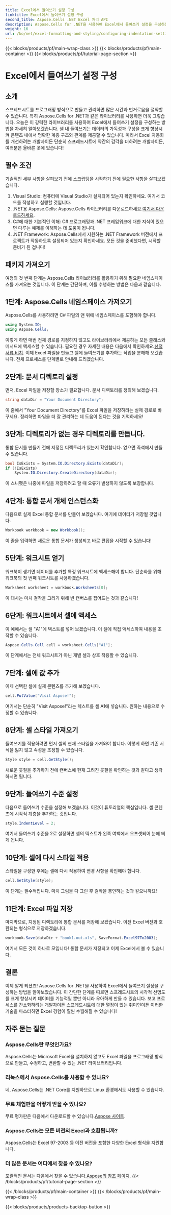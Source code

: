 ```yaml
---
title: Excel에서 들여쓰기 설정 구성
linktitle: Excel에서 들여쓰기 설정 구성
second_title: Aspose.Cells .NET Excel 처리 API
description: Aspose.Cells for .NET을 사용하여 Excel에서 들여쓰기 설정을 구성하는 방법을 알아보세요. Excel 문서를 손쉽게 개선하기 위한 단계별 가이드입니다.
weight: 16
url: /ko/net/excel-formatting-and-styling/configuring-indentation-settings/
---
```


{{< blocks/products/pf/main-wrap-class >}}
{{< blocks/products/pf/main-container >}}
{{< blocks/products/pf/tutorial-page-section >}}

# Excel에서 들여쓰기 설정 구성

## 소개
스프레드시트를 프로그래밍 방식으로 만들고 관리하면 많은 시간과 번거로움을 절약할 수 있습니다. 특히 Aspose.Cells for .NET과 같은 라이브러리를 사용하면 더욱 그렇습니다. 오늘은 이 강력한 라이브러리를 사용하여 Excel에서 들여쓰기 설정을 구성하는 방법을 자세히 알아보겠습니다. 셀 내 들여쓰기는 데이터의 가독성과 구성을 크게 향상시켜 콘텐츠 내에서 명확한 계층 구조와 관계를 제공할 수 있습니다. 따라서 Excel 자동화를 개선하려는 개발자이든 단순히 스프레드시트에 약간의 감각을 더하려는 개발자이든, 여러분은 올바른 곳에 있습니다!
## 필수 조건
기술적인 세부 사항을 살펴보기 전에 스크립팅을 시작하기 전에 필요한 사항을 살펴보겠습니다.
1. Visual Studio: 컴퓨터에 Visual Studio가 설치되어 있는지 확인하세요. 여기서 코드를 작성하고 실행할 것입니다.
2. .NET용 Aspose.Cells: Aspose.Cells 라이브러리를 다운로드하세요.[여기서 다운로드하세요](https://releases.aspose.com/cells/net/).
3. C#에 대한 기본적인 이해: C# 프로그래밍과 .NET 프레임워크에 대한 지식이 있으면 다루는 예제를 이해하는 데 도움이 됩니다.
4. .NET Framework: Aspose.Cells에서 지원하는 .NET Framework 버전에서 프로젝트가 작동하도록 설정되어 있는지 확인하세요.
모든 것을 준비했다면, 시작할 준비가 된 겁니다!
## 패키지 가져오기
여정의 첫 번째 단계는 Aspose.Cells 라이브러리를 활용하기 위해 필요한 네임스페이스를 가져오는 것입니다. 이 단계는 간단하며, 이를 수행하는 방법은 다음과 같습니다.
## 1단계: Aspose.Cells 네임스페이스 가져오기
Aspose.Cells를 사용하려면 C# 파일의 맨 위에 네임스페이스를 포함해야 합니다.
```csharp
using System.IO;
using Aspose.Cells;
```
 이렇게 하면 매번 전체 경로를 지정하지 않고도 라이브러리에서 제공하는 모든 클래스와 메서드에 액세스할 수 있습니다. 필요한 경우 자세한 내용은 다음에서 확인하세요.[선적 서류 비치](https://reference.aspose.com/cells/net/).
이제 Excel 파일을 만들고 셀에 들여쓰기를 추가하는 작업을 분해해 보겠습니다. 전체 프로세스를 단계별로 안내해 드리겠습니다.
## 2단계: 문서 디렉토리 설정
먼저, Excel 파일을 저장할 장소가 필요합니다. 문서 디렉토리를 정의해 보겠습니다.
```csharp
string dataDir = "Your Document Directory";
```
이 줄에서 "Your Document Directory"를 Excel 파일을 저장하려는 실제 경로로 바꾸세요. 정리하면 파일을 더 잘 관리하는 데 도움이 된다는 것을 기억하세요!
## 3단계: 디렉토리가 없는 경우 디렉토리를 만듭니다.
통합 문서를 만들기 전에 지정된 디렉토리가 있는지 확인합니다. 없으면 즉석에서 만들 수 있습니다.
```csharp
bool IsExists = System.IO.Directory.Exists(dataDir);
if (!IsExists)
    System.IO.Directory.CreateDirectory(dataDir);
```
이 스니펫은 나중에 파일을 저장하려고 할 때 오류가 발생하지 않도록 보장합니다.
## 4단계: 통합 문서 개체 인스턴스화
다음으로 실제 Excel 통합 문서를 만들어 보겠습니다. 여기에 데이터가 저장될 것입니다.
```csharp
Workbook workbook = new Workbook();
```
이 줄을 입력하면 새로운 통합 문서가 생성되고 바로 편집을 시작할 수 있습니다!
## 5단계: 워크시트 얻기
워크북이 생기면 데이터를 추가할 특정 워크시트에 액세스해야 합니다. 단순화를 위해 워크북의 첫 번째 워크시트를 사용하겠습니다.
```csharp
Worksheet worksheet = workbook.Worksheets[0];
```
이 대사는 마치 걸작을 그리기 위해 빈 캔버스를 집어드는 것과 같습니다!
## 6단계: 워크시트에서 셀에 액세스
이 예에서는 셀 "A1"에 텍스트를 넣어 보겠습니다. 이 셀에 직접 액세스하여 내용을 조작할 수 있습니다.
```csharp
Aspose.Cells.Cell cell = worksheet.Cells["A1"];
```
이 단계에서는 전체 워크시트가 아닌 개별 셀과 상호 작용할 수 있습니다.
## 7단계: 셀에 값 추가
이제 선택한 셀에 실제 콘텐츠를 추가해 보겠습니다.
```csharp
cell.PutValue("Visit Aspose!");
```
여기서는 단순히 "Visit Aspose!"라는 텍스트를 셀 A1에 넣습니다. 원하는 내용으로 수정할 수 있습니다.
## 8단계: 셀 스타일 가져오기
들여쓰기를 적용하려면 먼저 셀의 현재 스타일을 가져와야 합니다. 이렇게 하면 기존 서식을 잃지 않고 속성을 조정할 수 있습니다.
```csharp
Style style = cell.GetStyle();
```
새로운 붓질을 추가하기 전에 캔버스에 현재 그려진 붓질을 확인하는 것과 같다고 생각하시면 됩니다.
## 9단계: 들여쓰기 수준 설정
다음으로 들여쓰기 수준을 설정해 보겠습니다. 이것이 튜토리얼의 핵심입니다. 셀 콘텐츠에 시각적 계층을 추가하는 것입니다.
```csharp
style.IndentLevel = 2;
```
여기서 들여쓰기 수준을 2로 설정하면 셀의 텍스트가 왼쪽 여백에서 오프셋되어 눈에 띄게 됩니다.
## 10단계: 셀에 다시 스타일 적용
스타일을 구성한 후에는 셀에 다시 적용하여 변경 사항을 확인해야 합니다.
```csharp
cell.SetStyle(style);
```
이 단계는 필수적입니다. 마치 그림을 다 그린 후 걸작을 봉인하는 것과 같으니까요!
## 11단계: Excel 파일 저장
마지막으로, 지정된 디렉토리에 통합 문서를 저장해 보겠습니다. 이전 Excel 버전과 호환되는 형식으로 저장하겠습니다.
```csharp
workbook.Save(dataDir + "book1.out.xls", SaveFormat.Excel97To2003);
```
여기서 모든 것이 하나로 모입니다! 통합 문서가 저장되고 이제 Excel에서 볼 수 있습니다.
## 결론
이제 알게 되셨죠! Aspose.Cells for .NET을 사용하여 Excel에서 들여쓰기 설정을 구성하는 방법을 알아보았습니다. 이 간단한 단계를 따르면 스프레드시트의 시각적 선명도를 크게 향상시켜 데이터를 기능적일 뿐만 아니라 우아하게 만들 수 있습니다. 보고 프로세스를 간소화하려는 개발자이든 스프레드시트에 대한 열정이 있는 취미인이든 이러한 기술을 마스터하면 Excel 경험이 훨씬 수월해질 수 있습니다!
## 자주 묻는 질문
### Aspose.Cells란 무엇인가요?
Aspose.Cells는 Microsoft Excel을 설치하지 않고도 Excel 파일을 프로그래밍 방식으로 만들고, 수정하고, 변환할 수 있는 .NET 라이브러리입니다.
### 리눅스에서 Aspose.Cells를 사용할 수 있나요?
네, Aspose.Cells는 .NET Core를 지원하므로 Linux 환경에서도 사용할 수 있습니다.
### 무료 체험판을 어떻게 받을 수 있나요?
 무료 평가판은 다음에서 다운로드할 수 있습니다.[Aspose 사이트](https://releases.aspose.com/).
### Aspose.Cells는 모든 버전의 Excel과 호환됩니까?
Aspose.Cells는 Excel 97-2003 등 이전 버전을 포함한 다양한 Excel 형식을 지원합니다.
### 더 많은 문서는 어디에서 찾을 수 있나요?
포괄적인 문서는 다음에서 찾을 수 있습니다.[Aspose의 참조 페이지](https://reference.aspose.com/cells/net/).
{{< /blocks/products/pf/tutorial-page-section >}}

{{< /blocks/products/pf/main-container >}}
{{< /blocks/products/pf/main-wrap-class >}}

{{< blocks/products/products-backtop-button >}}
